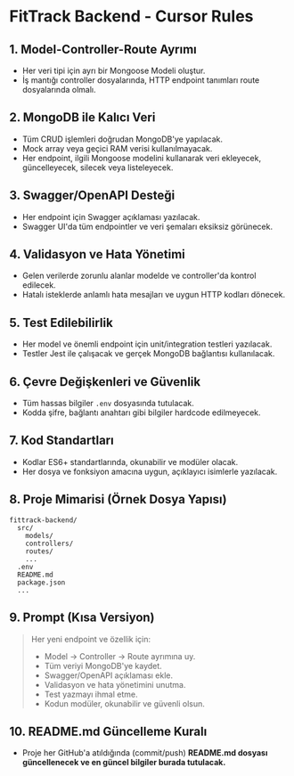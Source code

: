 # FitTrack Backend - Cursor Rules

## 1. Model-Controller-Route Ayrımı
- Her veri tipi için ayrı bir Mongoose Modeli oluştur.
- İş mantığı controller dosyalarında, HTTP endpoint tanımları route dosyalarında olmalı.

## 2. MongoDB ile Kalıcı Veri
- Tüm CRUD işlemleri doğrudan MongoDB'ye yapılacak.
- Mock array veya geçici RAM verisi kullanılmayacak.
- Her endpoint, ilgili Mongoose modelini kullanarak veri ekleyecek, güncelleyecek, silecek veya listeleyecek.

## 3. Swagger/OpenAPI Desteği
- Her endpoint için Swagger açıklaması yazılacak.
- Swagger UI'da tüm endpointler ve veri şemaları eksiksiz görünecek.

## 4. Validasyon ve Hata Yönetimi
- Gelen verilerde zorunlu alanlar modelde ve controller'da kontrol edilecek.
- Hatalı isteklerde anlamlı hata mesajları ve uygun HTTP kodları dönecek.

## 5. Test Edilebilirlik
- Her model ve önemli endpoint için unit/integration testleri yazılacak.
- Testler Jest ile çalışacak ve gerçek MongoDB bağlantısı kullanılacak.

## 6. Çevre Değişkenleri ve Güvenlik
- Tüm hassas bilgiler `.env` dosyasında tutulacak.
- Kodda şifre, bağlantı anahtarı gibi bilgiler hardcode edilmeyecek.

## 7. Kod Standartları
- Kodlar ES6+ standartlarında, okunabilir ve modüler olacak.
- Her dosya ve fonksiyon amacına uygun, açıklayıcı isimlerle yazılacak.

## 8. Proje Mimarisi (Örnek Dosya Yapısı)
```
fittrack-backend/
  src/
    models/
    controllers/
    routes/
    ...
  .env
  README.md
  package.json
  ...
```

## 9. Prompt (Kısa Versiyon)
> Her yeni endpoint ve özellik için:
> - Model → Controller → Route ayrımına uy.
> - Tüm veriyi MongoDB'ye kaydet.
> - Swagger/OpenAPI açıklaması ekle.
> - Validasyon ve hata yönetimini unutma.
> - Test yazmayı ihmal etme.
> - Kodun modüler, okunabilir ve güvenli olsun.

## 10. README.md Güncelleme Kuralı
- Proje her GitHub'a atıldığında (commit/push) **README.md dosyası güncellenecek ve en güncel bilgiler burada tutulacak.** 